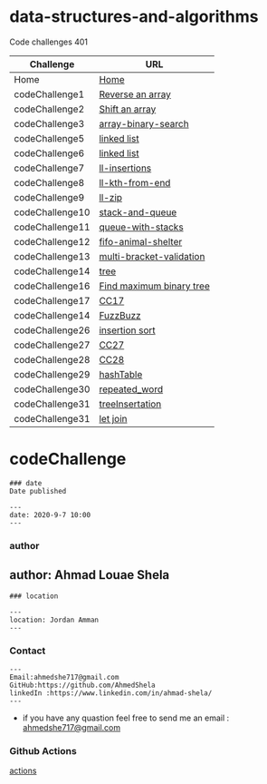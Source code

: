 
# data-structures-and-algorithms

Code challenges 401


**Challenge**     | **URL**
------------ | -------------
Home         | [Home](https://github.com/laith-401-advanced-javascript/data-structures-and-algorithms)
codeChallenge1    | [Reverse an array](https://github.com/AhmadShela-401-advanced-javascript/data-structures-and-algorithms/pull/1)
codeChallenge2    | [Shift an array](https://github.com/AhmadShela-401-advanced-javascript/data-structures-and-algorithms/pull/2)
codeChallenge3    | [array-binary-search](https://github.com/AhmadShela-401-advanced-javascript/data-structures-and-algorithms/pull/4)
codeChallenge5    | [linked list](https://github.com/AhmadShela-401-advanced-javascript/data-structures-and-algorithms/pull/5)
codeChallenge6    | [linked list](https://github.com/AhmadShela-401-advanced-javascript/data-structures-and-algorithms/pull/8)
codeChallenge7    | [ll-insertions](https://github.com/AhmadShela-401-advanced-javascript/data-structures-and-algorithms/pull/9)
codeChallenge8    | [ll-kth-from-end](https://github.com/AhmadShela-401-advanced-javascript/data-structures-and-algorithms/pull/12)
codeChallenge9    | [ll-zip](https://github.com/AhmadShela-401-advanced-javascript/data-structures-and-algorithms/pull/11)
codeChallenge10    | [stack-and-queue](https://github.com/AhmadShela-401-advanced-javascript/data-structures-and-algorithms/pull/13)
codeChallenge11   | [queue-with-stacks ](https://github.com/AhmadShela-401-advanced-javascript/data-structures-and-algorithms/pull/14)
codeChallenge12   | [fifo-animal-shelter](https://github.com/AhmadShela-401-advanced-javascript/data-structures-and-algorithms/pull/15)
codeChallenge13   | [multi-bracket-validation](https://github.com/AhmadShela-401-advanced-javascript/data-structures-and-algorithms/pull/16)
codeChallenge14   | [tree](https://github.com/AhmadShela-401-advanced-javascript/data-structures-and-algorithms/pull/18)
codeChallenge16   | [Find maximum binary tree ](https://github.com/AhmadShela-401-advanced-javascript/data-structures-and-algorithms/pull/20)
codeChallenge17   | [CC17](https://github.com/AhmadShela-401-advanced-javascript/data-structures-and-algorithms/pull/21)
codeChallenge14   | [FuzzBuzz](https://github.com/AhmadShela-401-advanced-javascript/data-structures-and-algorithms/pull/22)
codeChallenge26   | [insertion sort](https://github.com/AhmadShela-401-advanced-javascript/data-structures-and-algorithms/pull/23)
codeChallenge27   | [CC27](https://github.com/AhmadShela-401-advanced-javascript/data-structures-and-algorithms/pull/24)
codeChallenge28   | [CC28](https://github.com/AhmadShela-401-advanced-javascript/data-structures-and-algorithms/pull/23)
codeChallenge29   | [hashTable](https://github.com/AhmadShela-401-advanced-javascript/data-structures-and-algorithms/pull/25)
codeChallenge30   | [repeated_word](https://github.com/AhmadShela-401-advanced-javascript/data-structures-and-algorithms/pull/26)
codeChallenge31   | [treeInsertation](https://github.com/AhmadShela-401-advanced-javascript/data-structures-and-algorithms/pull/29)
codeChallenge31   | [let join](https://github.com/AhmadShela-401-advanced-javascript/data-structures-and-algorithms/pull/30)



# codeChallenge


```
### date
Date published

---
date: 2020-9-7 10:00
---
```
### author

author: Ahmad Louae Shela
---
```
### location

---
location: Jordan Amman
---
```

### Contact 
```
---
Email:ahmedshe717@gmail.com 
GitHub:https://github.com/AhmedShela
linkedIn :https://www.linkedin.com/in/ahmad-shela/
---
```


* if you have any quastion feel free to send me an 
  email : ahmedshe717@gmail.com



### Github Actions
[actions](https://github.com/laith-401-advanced-javascript/data-structures-and-algorithms/actions)
